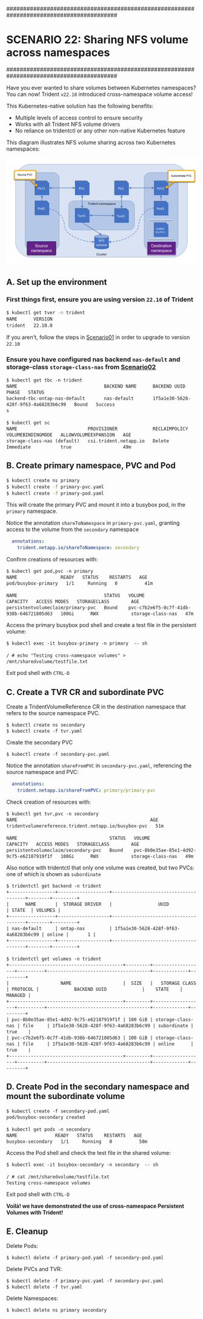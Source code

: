 #########################################################################################
# SCENARIO 22: Sharing NFS volume across namespaces
#########################################################################################

Have you ever wanted to share volumes between Kubernetes namespaces? You can now! Trident `v22.10` introduced cross-namespace volume access!  

This Kubernetes-native solution has the following benefits:
- Multiple levels of access control to ensure security
- Works with all Trident NFS volume drivers
- No reliance on tridentctl or any other non-native Kubernetes feature


This diagram illustrates NFS volume sharing across two Kubernetes namespaces:
<p align="center"><img src="./Images/scenario22_01.png"></p>

## A. Set up the environment

### First things first, ensure you are using version `22.10` of Trident

```sh
$ kubectl get tver -n trident
NAME      VERSION
trident   22.10.0
```
If you aren't, follow the steps in [Scenario01](../Scenario01) in order to upgrade to version `22.10`  

### Ensure you have configured nas backend `nas-default` and storage-class `storage-class-nas` from [Scenario02](../Scenario02)  
```
$ kubectl get tbc -n trident
NAME                                BACKEND NAME      BACKEND UUID                           PHASE   STATUS
backend-tbc-ontap-nas-default       nas-default       1f5a1e30-5628-428f-9f63-4a68283b6c99   Bound   Success
s

$ kubectl get sc
NAME                          PROVISIONER             RECLAIMPOLICY   VOLUMEBINDINGMODE   ALLOWVOLUMEEXPANSION   AGE
storage-class-nas (default)   csi.trident.netapp.io   Delete          Immediate           true                   49m
```


## B. Create primary namespace, PVC and Pod
```sh
$ kubectl create ns primary
$ kubectl create -f primary-pvc.yaml
$ kubectl create -f primary-pod.yaml
```
This will create the primary PVC and mount it into a busybox pod, in the `primary` namespace.

Notice the annotation `shareToNamespace` in `primary-pvc.yaml`, granting access to the volume from the `secondary` namespace
```yaml
  annotations:
    trident.netapp.io/shareToNamespace: secondary
```

 Confirm creations of resources with:

```
$ kubectl get pod,pvc -n primary
NAME                READY   STATUS    RESTARTS   AGE
pod/busybox-primary   1/1     Running   0          41m

NAME                                STATUS   VOLUME                                     CAPACITY   ACCESS MODES   STORAGECLASS        AGE
persistentvolumeclaim/primary-pvc   Bound    pvc-c7b2e6f5-0c7f-41db-938b-646721805d63   100Gi      RWX            storage-class-nas   47m
```

Access the primary busybox pod shell and create a test file in the persistent volume:

```
$ kubectl exec -it busybox-primary -n primary  -- sh

/ # echo "Testing cross-namespace volumes" > /mnt/sharedvolume/testfile.txt
```
Exit pod shell with `CTRL-D`

## C. Create a TVR CR and subordinate PVC

Create a TridentVolumeReference CR in the destination namespace that refers to the source namespace PVC.
```
$ kubectl create ns secondary
$ kubectl create -f tvr.yaml
```

Create the secondary PVC

```
$ kubectl create -f secondary-pvc.yaml
```

Notice the annotation `shareFromPVC` in `secondary-pvc.yaml`, referencing the source namespace and PVC:
```yaml
  annotations:
    trident.netapp.io/shareFromPVC: primary/primary-pvc
```
Check creation of resources with:
```
$ kubectl get tvr,pvc -n secondary
NAME                                                 AGE
tridentvolumereference.trident.netapp.io/busybox-pvc   51m

NAME                                  STATUS   VOLUME                                     CAPACITY   ACCESS MODES   STORAGECLASS        AGE
persistentvolumeclaim/secondary-pvc   Bound    pvc-8b0e35ae-85e1-4d92-9c75-e62187919f1f   100Gi      RWX            storage-class-nas   49m
```

Also notice with tridentctl that only one volume was created, but two PVCs: one of which is shown as `subordinate`
```
$ tridentctl get backend -n trident
+-----------------+-------------------+--------------------------------------+--------+---------+
|      NAME       |  STORAGE DRIVER   |                 UUID                 | STATE  | VOLUMES |
+-----------------+-------------------+--------------------------------------+--------+---------+
| nas-default     | ontap-nas         | 1f5a1e30-5628-428f-9f63-4a68283b6c99 | online |       1 |
+-----------------+-------------------+--------------------------------------+--------+---------+

$ tridentctl get volumes -n trident
+------------------------------------------+---------+-------------------+----------+--------------------------------------+-------------+---------+
|                   NAME                   |  SIZE   |   STORAGE CLASS   | PROTOCOL |             BACKEND UUID             |    STATE    | MANAGED |
+------------------------------------------+---------+-------------------+----------+--------------------------------------+-------------+---------+
| pvc-8b0e35ae-85e1-4d92-9c75-e62187919f1f | 100 GiB | storage-class-nas | file     | 1f5a1e30-5628-428f-9f63-4a68283b6c99 | subordinate | true    |
| pvc-c7b2e6f5-0c7f-41db-938b-646721805d63 | 100 GiB | storage-class-nas | file     | 1f5a1e30-5628-428f-9f63-4a68283b6c99 | online      | true    |
+------------------------------------------+---------+-------------------+----------+--------------------------------------+-------------+---------+
```

## D. Create Pod in the secondary namespace and mount the subordinate volume

```
$ kubectl create -f secondary-pod.yaml
pod/busybox-secondary created

$ kubectl get pods -n secondary
NAME              READY   STATUS    RESTARTS   AGE
busybox-secondary   1/1     Running   0          58m
```

Access the Pod shell and check the test file in the shared volume:
```
$ kubectl exec -it busybox-secondary -n secondary  -- sh

/ # cat /mnt/sharedvolume/testfile.txt
Testing cross-namespace volumes
```
Exit pod shell with `CTRL-D`


**Voilà! we have demonstrated the use of cross-namespace Persistent Volumes with Trident!**

## E. Cleanup

Delete Pods:
```
$ kubectl delete -f primary-pod.yaml -f secondary-pod.yaml
```
Delete PVCs and TVR:
```
$ kubectl delete -f primary-pvc.yaml -f secondary-pvc.yaml
$ kubectl delete -f tvr.yaml
```
Delete Namespaces:
```
$ kubectl delete ns primary secondary
```
